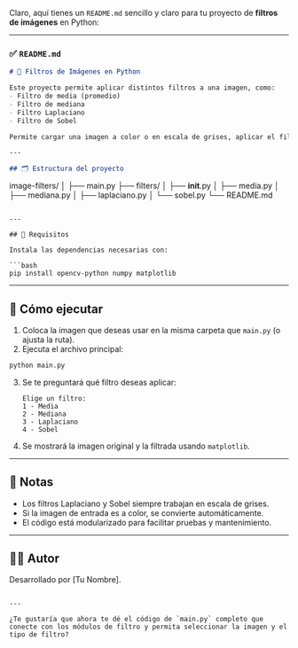 Claro, aquí tienes un `README.md` sencillo y claro para tu proyecto de **filtros de imágenes** en Python:

---

### ✅ `README.md`

```markdown
# 📸 Filtros de Imágenes en Python

Este proyecto permite aplicar distintos filtros a una imagen, como:
- Filtro de media (promedio)
- Filtro de mediana
- Filtro Laplaciano
- Filtro de Sobel

Permite cargar una imagen a color o en escala de grises, aplicar el filtro deseado, y mostrar el resultado.

---

## 🗂️ Estructura del proyecto

```

image-filters/
│
├── main.py
├── filters/
│   ├── **init**.py
│   ├── media.py
│   ├── mediana.py
│   ├── laplaciano.py
│   └── sobel.py
└── README.md

````

---

## 🚀 Requisitos

Instala las dependencias necesarias con:

```bash
pip install opencv-python numpy matplotlib
````

---

## 🧪 Cómo ejecutar

1. Coloca la imagen que deseas usar en la misma carpeta que `main.py` (o ajusta la ruta).
2. Ejecuta el archivo principal:

```bash
python main.py
```

3. Se te preguntará qué filtro deseas aplicar:

   ```
   Elige un filtro:
   1 - Media
   2 - Mediana
   3 - Laplaciano
   4 - Sobel
   ```

4. Se mostrará la imagen original y la filtrada usando `matplotlib`.

---

## 📌 Notas

* Los filtros Laplaciano y Sobel siempre trabajan en escala de grises.
* Si la imagen de entrada es a color, se convierte automáticamente.
* El código está modularizado para facilitar pruebas y mantenimiento.

---

## 🧑‍💻 Autor

Desarrollado por \[Tu Nombre].

```

---

¿Te gustaría que ahora te dé el código de `main.py` completo que conecte con los módulos de filtro y permita seleccionar la imagen y el tipo de filtro?
```

